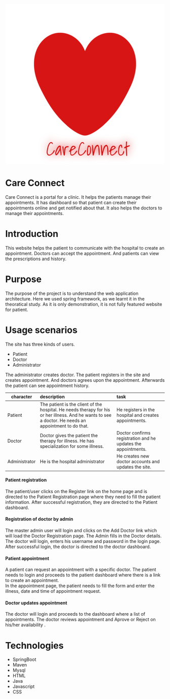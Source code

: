 ![careconnect](src/main/resources/static/img/careconnect.png)

Care Connect
==============

Care Connect is a portal for a clinic. It helps the patients manage their appointments. It has dashboard so that patient can create their appointments online and get notified about that. It also helps the doctors to manage their appointments.

Introduction
=============
This website helps the patient to communicate with the hospital to create an appointment. Doctors can accept the appointment. And patients can view the prescriptions and history.

Purpose
========

The purpose of the project is to understand the web application architecture. Here we used spring framework, as we learnt it in the theoratical study. As it is only demonstration, it is not fully featured website for patient. 

Usage scenarios
===============

The site has three kinds of users. 

- Patient
- Doctor
- Administrator

The administrator creates doctor. The patient registers in the site and creates appointment. And doctors agrees upon the appointment. Afterwards the patient can see appointment history.

character | description | task 
----------|:------------|:---------------------
Patient | The patient is the client of the hospital. He needs therapy for his or her illness. And he wants to see a doctor. He needs an appointment to do that. | He registers in the hospital and creates appointments.
Doctor | Doctor gives the patient the therapy for illness. He has specialization for some illness. | Doctor confirms registration and he updates the appointments.
Administrator | He is the hospital administrator | He creates new doctor accounts and updates the site.

#### Patient registration

The patient/user clicks on the Register link on the home page and is directed to the Patient Registration page where they need to fill the patient information. 
After successful registration, they are directed to the Patient dashboard.

#### Registration of doctor by admin

The master admin user will login and clicks on the Add Doctor link which will load the Doctor Registration page.  The Admin fills in the Doctor details.
The doctor will login, enters his username and password in the login page.  After successful login, the doctor is directed to the doctor dashboard.    

#### Patient appointment

A patient can request an appointment with a specific doctor.  The patient needs to login and proceeds to the patient dashboard where there is a link to create an appointment.  
In the appointment page, the patient needs to fill the form and enter the illness, date and time of appointment request.  

#### Doctor updates appointment

The doctor will login and proceeds to the dashboard where a list of appointments.  The doctor reviews appointment and Aprove or Reject on his/her availability . 


Technologies
=============

- SpringBoot
- Maven
- Mysql
- HTML
- Java
- Javascript
- CSS
